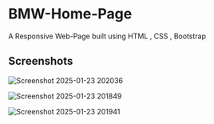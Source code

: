 # BMW-Home-Page
A Responsive Web-Page built using HTML , CSS , Bootstrap

## Screenshots 

![Screenshot 2025-01-23 202036](https://github.com/user-attachments/assets/1daf260e-656b-4f11-a115-0e24432deae3)

![Screenshot 2025-01-23 201849](https://github.com/user-attachments/assets/252fe735-2015-42b6-b0ec-c99f0a488ba3)


![Screenshot 2025-01-23 201941](https://github.com/user-attachments/assets/4b4ea2c6-7ebf-4621-a9f5-fc2c7c19e7af)
